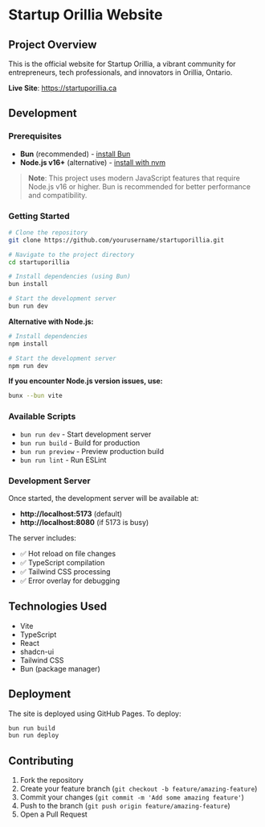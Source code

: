# Startup Orillia Website

## Project Overview

This is the official website for Startup Orillia, a vibrant community for entrepreneurs, tech professionals, and innovators in Orillia, Ontario.

**Live Site**: https://startuporillia.ca

## Development

### Prerequisites

- **Bun** (recommended) - [install Bun](https://bun.sh/docs/installation)
- **Node.js v16+** (alternative) - [install with nvm](https://github.com/nvm-sh/nvm#installing-and-updating)

> **Note**: This project uses modern JavaScript features that require Node.js v16 or higher. Bun is recommended for better performance and compatibility.

### Getting Started

```sh
# Clone the repository
git clone https://github.com/yourusername/startuporillia.git

# Navigate to the project directory
cd startuporillia

# Install dependencies (using Bun)
bun install

# Start the development server
bun run dev
```

**Alternative with Node.js:**

```sh
# Install dependencies
npm install

# Start the development server
npm run dev
```

**If you encounter Node.js version issues, use:**

```sh
bunx --bun vite
```

### Available Scripts

- `bun run dev` - Start development server
- `bun run build` - Build for production
- `bun run preview` - Preview production build
- `bun run lint` - Run ESLint

### Development Server

Once started, the development server will be available at:

- **http://localhost:5173** (default)
- **http://localhost:8080** (if 5173 is busy)

The server includes:

- ✅ Hot reload on file changes
- ✅ TypeScript compilation
- ✅ Tailwind CSS processing
- ✅ Error overlay for debugging

## Technologies Used

- Vite
- TypeScript
- React
- shadcn-ui
- Tailwind CSS
- Bun (package manager)

## Deployment

The site is deployed using GitHub Pages. To deploy:

```sh
bun run build
bun run deploy
```

## Contributing

1. Fork the repository
2. Create your feature branch (`git checkout -b feature/amazing-feature`)
3. Commit your changes (`git commit -m 'Add some amazing feature'`)
4. Push to the branch (`git push origin feature/amazing-feature`)
5. Open a Pull Request

